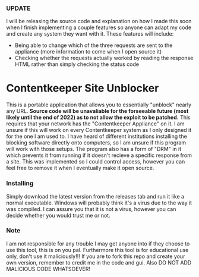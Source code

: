 ### UPDATE
I will be releasing the source code and explanation on how I made this soon when I finish implementing a couple features so anyone can adapt my code and create any system they want with it. 
These features will include:
- Being able to change which of the three requests are sent to the appliance (more information to come when I open source it)
- Checking whether the requests actually worked by reading the response HTML rather than simply checking the status code
# Contentkeeper Site Unblocker
This is a portable application that allows you to essentially "unblock" nearly any URL. **Source code will be unavaliable for the forseeable future (most likely until the end of 2022) as to not allow the exploit to be patched.** This requires that your network has the "Contentkeeper Appliance" on it. I am unsure if this will work on every Contentkeeper system as I only designed it for the one I am used to. I have heard of different institutions installing the blocking software directly onto computers, so I am unsure if this program will work with those setups.
The program also has a form of "DRM" in it which prevents it from running if it doesn't recieve a specific response from a site. This was implemented so I could control access, however you can feel free to remove it when I eventually make it open source.
### Installing
Simply download the latest version from the releases tab and run it like a normal executable. Windows will probably think it's a virus due to the way it was compiled. I can assure you that it is not a virus, however you can decide whether you would trust me or not.
### Note
I am not responsible for any trouble I may get anyone into if they choose to use this tool, this is on you pal. Furthermore this tool is for educational use only, don't use it maliciously!!!
If you are to fork this repo and create your own version, remember to credit me in the code and gui. Also DO NOT ADD MALICIOUS CODE WHATSOEVER!
